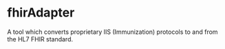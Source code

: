 # fhirAdapter
A tool which converts proprietary IIS (Immunization) protocols to and from the HL7 FHIR standard.